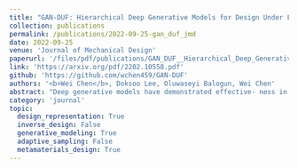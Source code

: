 ```yaml
---
title: "GAN-DUF: Hierarchical Deep Generative Models for Design Under Free-Form Geometric Uncertainty"
collection: publications
permalink: /publications/2022-09-25-gan_duf_jmd
date: 2022-09-25
venue: 'Journal of Mechanical Design'
paperurl: '/files/pdf/publications/GAN_DUF__Hierarchical_Deep_Generative_Models_for_Design_Under_Free_Form_Geometric_Uncertainty.pdf'
link: 'https://arxiv.org/pdf/2202.10558.pdf'
github: 'https://github.com/wchen459/GAN-DUF'
authors: '<b>Wei Chen</b>, Doksoo Lee, Oluwaseyi Balogun, Wei Chen'
abstract: "Deep generative models have demonstrated effective- ness in learning compact and expressive design represen- tations that significantly improve geometric design op- timization. However, these models do not consider the uncertainty introduced by manufacturing or fabrication. Past work that quantifies such uncertainty often makes simplifying assumptions on geometric variations, while the “real-world”, “free-form” uncertainty and its impact on design performance are difficult to quantify due to the high dimensionality. To address this issue, we propose a Generative Adversarial Network-based Design under Un- certainty Framework (GAN-DUF), which contains a deep generative model that simultaneously learns a compact representation of nominal (ideal) designs and the condi- tional distribution of fabricated designs given any nom- inal design. This opens up new possibilities of 1) build- ing a universal uncertainty quantification model compat- ible with both shape and topological designs, 2) model- ing free-form geometric uncertainties without the need to make any assumptions on the distribution of geometric variability, and 3) allowing fast prediction of uncertain- ties for new nominal designs. We can combine the pro- posed deep generative model with robust design optimiza- tion or reliability-based design optimization for design under uncertainty. We demonstrated the framework on two real-world engineering design examples and showed its capability of finding the solution that possesses better performance after fabrication."
category: 'journal'
topic: 
  design_representation: True
  inverse_design: False
  generative_modeling: True
  adaptive_sampling: False
  metamaterials_design: True
---
```

